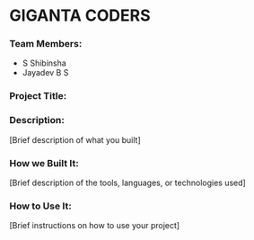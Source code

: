 # GIGANTA CODERS

### Team Members:
- S Shibinsha
- Jayadev B S

### Project Title:


### Description:
[Brief description of what you built]

### How we Built It:
[Brief description of the tools, languages, or technologies used]

### How to Use It:
[Brief instructions on how to use your project]
